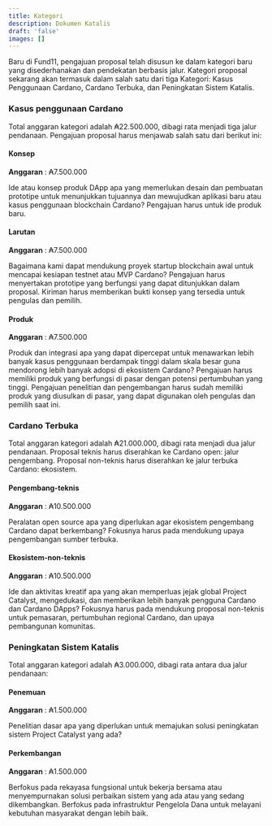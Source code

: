 ```yaml
---
title: Kategori
description: Dokumen Katalis
draft: 'false'
images: []
---
```


Baru di Fund11, pengajuan proposal telah disusun ke dalam kategori baru yang disederhanakan dan pendekatan berbasis jalur. Kategori proposal sekarang akan termasuk dalam salah satu dari tiga Kategori: Kasus Penggunaan Cardano, Cardano Terbuka, dan Peningkatan Sistem Katalis.

### Kasus penggunaan Cardano

Total anggaran kategori adalah ₳22.500.000, dibagi rata menjadi tiga jalur pendanaan. Pengajuan proposal harus menjawab salah satu dari berikut ini:

#### Konsep

**Anggaran** : ₳7.500.000

Ide atau konsep produk DApp apa yang memerlukan desain dan pembuatan prototipe untuk menunjukkan tujuannya dan mewujudkan aplikasi baru atau kasus penggunaan blockchain Cardano? Pengajuan harus untuk ide produk baru.

#### Larutan

**Anggaran** : ₳7.500.000

Bagaimana kami dapat mendukung proyek startup blockchain awal untuk mencapai kesiapan testnet atau MVP Cardano? Pengajuan harus menyertakan prototipe yang berfungsi yang dapat ditunjukkan dalam proposal. Kiriman harus memberikan bukti konsep yang tersedia untuk pengulas dan pemilih.

#### Produk

**Anggaran** : ₳7.500.000

Produk dan integrasi apa yang dapat dipercepat untuk menawarkan lebih banyak kasus penggunaan berdampak tinggi dalam skala besar guna mendorong lebih banyak adopsi di ekosistem Cardano? Pengajuan harus memiliki produk yang berfungsi di pasar dengan potensi pertumbuhan yang tinggi. Pengajuan penelitian dan pengembangan harus sudah memiliki produk yang diusulkan di pasar, yang dapat digunakan oleh pengulas dan pemilih saat ini.

### Cardano Terbuka

Total anggaran kategori adalah ₳21.000.000, dibagi rata menjadi dua jalur pendanaan. Proposal teknis harus diserahkan ke Cardano open: jalur pengembang. Proposal non-teknis harus diserahkan ke jalur terbuka Cardano: ekosistem.

#### Pengembang-teknis

**Anggaran** : ₳10.500.000

Peralatan open source apa yang diperlukan agar ekosistem pengembang Cardano dapat berkembang? Fokusnya harus pada mendukung upaya pengembangan sumber terbuka.

#### Ekosistem-non-teknis

**Anggaran** : ₳10.500.000

Ide dan aktivitas kreatif apa yang akan memperluas jejak global Project Catalyst, mengedukasi, dan memberikan lebih banyak pengguna Cardano dan Cardano DApps? Fokusnya harus pada mendukung proposal non-teknis untuk pemasaran, pertumbuhan regional Cardano, dan upaya pembangunan komunitas.

### Peningkatan Sistem Katalis

Total anggaran kategori adalah ₳3.000.000, dibagi rata antara dua jalur pendanaan:

#### Penemuan

**Anggaran** : ₳1.500.000

Penelitian dasar apa yang diperlukan untuk memajukan solusi peningkatan sistem Project Catalyst yang ada?

#### Perkembangan

**Anggaran** : ₳1.500.000

Berfokus pada rekayasa fungsional untuk bekerja bersama atau menyempurnakan solusi perbaikan sistem yang ada atau yang sedang dikembangkan. Berfokus pada infrastruktur Pengelola Dana untuk melayani kebutuhan masyarakat dengan lebih baik.
